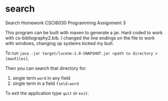 # search
Search Homework CSCI6030 Programming Assignment 3

This program can be built with maven to generate a jar. 
Hard coded to work with cs-bibliography2.bib.
I changed the line endings on the file to work with windows, changing op systems kicked my butt. 

To run `java -jar target/lucene-1.0-SNAPSHOT.jar <path to directory > [maxFiles]`.

Then you can search that directory for:  
1. single term `word` in any field
1. single term in a field `field:word`

To exit the application type `quit` or `exit`.
